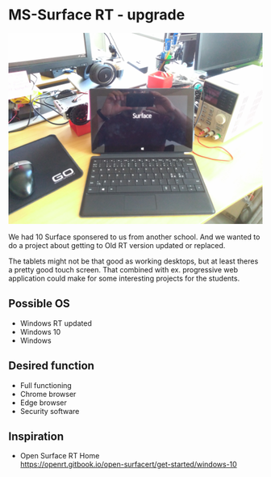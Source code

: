 # MS-Surface RT - upgrade

<img src="assets/images/P_20220408_111840.jpg" />

We had 10 Surface sponsered to us from another school. And we wanted to do a project about getting to Old RT version updated or replaced.

The tablets might not be that good as working desktops, but at least theres a pretty good touch screen. That combined with ex. progressive web application could make for some interesting projects for the students.

## Possible OS
* Windows RT updated
* Windows 10
* Windows

## Desired function
* Full functioning 
* Chrome browser
* Edge browser
* Security software

## Inspiration
* Open Surface RT Home<br />https://openrt.gitbook.io/open-surfacert/get-started/windows-10
